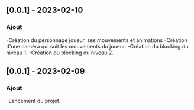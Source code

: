 ## [0.0.1] - 2023-02-10
### Ajout
-Création du personnage joueur, ses mouvements et animations
-Création d'une caméra qui suit les mouvements du joueur.
-Création du blocking du niveau 1.
-Création du blocking du niveau 2.

## [0.0.1] - 2023-02-09
### Ajout
-Lancement du projet.